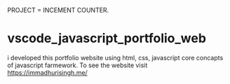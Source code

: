 PROJECT = INCEMENT COUNTER.
# vscode_javascript_portfolio_web
i developed this portfolio website using html, css, javascript core concapts of javascript  farmework. To see the website visit https://immadhurisingh.me/
